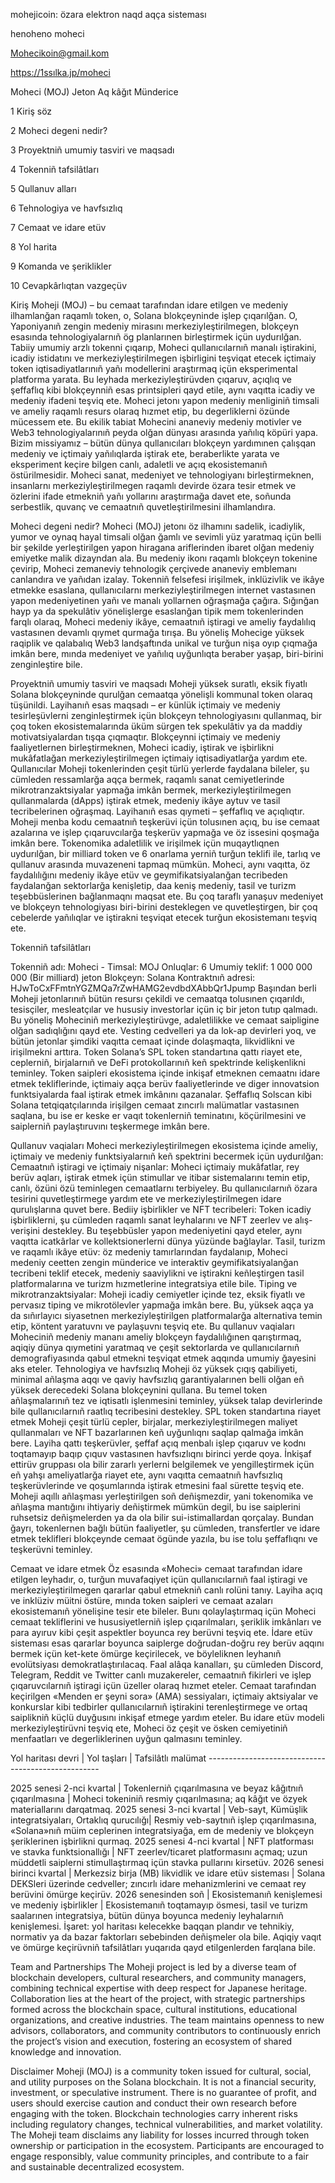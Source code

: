 mohejicoin: özara elektron naqd aqça sisteması

henoheno moheci

Mohecikoin@gmail.kom

https://1ssılka.jp/moheci

Moheci (MOJ) Jeton Aq kâğıt Münderice

1 Kiriş söz

2 Moheci degeni nedir?

3 Proyektniñ umumiy tasviri ve maqsadı

4 Tokenniñ tafsilâtları

5 Qullanuv alları

6 Tehnologiya ve havfsızlıq

7 Cemaat ve idare etüv

8 Yol harita

9 Komanda ve şeriklikler

10 Cevapkârlıqtan vazgeçüv

Kiriş Moheji (MOJ) – bu cemaat tarafından idare etilgen ve medeniy ilhamlanğan raqamlı token, o, Solana blokçeyninde işlep çıqarılğan. O, Yaponiyanıñ zengin medeniy mirasını merkeziyleştirilmegen, blokçeyn esasında tehnologiyalarnıñ ög planlarınen birleştirmek içün uydurılğan. Tabiiy umumiy arzlı tokenni çıqarıp, Moheci qullanıcılarnıñ manalı iştirakini, icadiy istidatını ve merkeziyleştirilmegen işbirligini teşviqat etecek içtimaiy token iqtisadiyatlarınıñ yañı modellerini araştırmaq içün eksperimental platforma yarata. Bu leyhada merkeziyleştirüvden çıqaruv, açıqlıq ve şeffaflıq kibi blokçeynniñ esas printsipleri qayd etile, aynı vaqıtta icadiy ve medeniy ifadeni teşviq ete. Moheci jetonı yapon medeniy menliginiñ timsali ve ameliy raqamlı resurs olaraq hızmet etip, bu degerliklerni özünde mücessem ete. Bu ekilik tabiat Mohecini ananeviy medeniy motivler ve Web3 tehnologiyalarınıñ peyda olğan dünyası arasında yañılıq köpüri yapa. Bizim missiyamız – bütün dünya qullanıcıları blokçeyn yardımınen çalışqan medeniy ve içtimaiy yañılıqlarda iştirak ete, beraberlikte yarata ve eksperiment keçire bilgen canlı, adaletli ve açıq ekosistemanıñ östürilmesidir. Moheci sanat, medeniyet ve tehnologiyanı birleştirmeknen, insanlarnı merkeziyleştirilmegen raqamlı devirde özara tesir etmek ve özlerini ifade etmekniñ yañı yollarını araştırmağa davet ete, soñunda serbestlik, quvanç ve cemaatnıñ quvetleştirilmesini ilhamlandıra.

Moheci degeni nedir? Moheci (MOJ) jetonı öz ilhamını sadelik, icadiylik, yumor ve oynaq hayal timsali olğan ğamlı ve sevimli yüz yaratmaq içün belli bir şekilde yerleştirilgen yapon hiragana ariflerinden ibaret olğan medeniy emiyetke malik dizayndan ala. Bu medeniy ikonı raqamlı blokçeyn tokenine çevirip, Moheci zemaneviy tehnologik çerçivede ananeviy emblemanı canlandıra ve yañıdan izalay. Tokenniñ felsefesi irişilmek, inklüzivlik ve ikâye etmekke esaslana, qullanıcılarnı merkeziyleştirilmegen internet vastasınen yapon medeniyetinen yañı ve manalı yollarnen oğraşmağa çağıra. Sığınğan hayp ya da spekulâtiv yönelişlerge esaslanğan tipik mem tokenlerinden farqlı olaraq, Moheci medeniy ikâye, cemaatnıñ iştiragi ve ameliy faydalılıq vastasınen devamlı qıymet qurmağa tırışa. Bu yöneliş Mohecige yüksek raqiplik ve qalabalıq Web3 landşaftında unikal ve turğun nişa oyıp çıqmağa imkân bere, mında medeniyet ve yañılıq uyğunlıqta beraber yaşap, biri-birini zenginleştire bile.

Proyektniñ umumiy tasviri ve maqsadı Moheji yüksek suratlı, eksik fiyatlı Solana blokçeyninde qurulğan cemaatqa yönelişli kommunal token olaraq tüşünildi. Layihanıñ esas maqsadı – er künlük içtimaiy ve medeniy tesirleşüvlerni zenginleştirmek içün blokçeyn tehnologiyasını qullanmaq, bir çoq token ekosistemalarında üküm sürgen tek spekulâtiv ya da maddiy motivatsiyalardan tışqa çıqmaqtır. Blokçeynni içtimaiy ve medeniy faaliyetlernen birleştirmeknen, Moheci icadiy, iştirak ve işbirlikni mukâfatlağan merkeziyleştirilmegen içtimaiy iqtisadiyatlarğa yardım ete. Qullanıcılar Moheji tokenlerinden çeşit türlü yerlerde faydalana bileler, şu cümleden ressamlarğa aqça bermek, raqamlı sanat cemiyetlerinde mikrotranzaktsiyalar yapmağa imkân bermek, merkeziyleştirilmegen qullanmalarda (dApps) iştirak etmek, medeniy ikâye aytuv ve tasil tecribelerinen oğraşmaq. Layihanıñ esas qıymeti – şeffaflıq ve açıqlıqtır. Moheji menba kodu cemaatnıñ teşkerüvi içün tolusınen açıq, bu ise cemaat azalarına ve işlep çıqaruvcılarğa teşkerüv yapmağa ve öz issesini qoşmağa imkân bere. Tokenomika adaletlilik ve irişilmek içün muqaytlıqnen uydurılğan, bir milliard token ve 6 onarlama yerniñ turğun teklifi ile, tarlıq ve qullanuv arasında muvazeneni tapmaq mümkün. Moheci, aynı vaqıtta, öz faydalılığını medeniy ikâye etüv ve geymifikatsiyalanğan tecribeden faydalanğan sektorlarğa kenişletip, daa keniş medeniy, tasil ve turizm teşebbüslerinen bağlanmaqnı maqsat ete. Bu çoq taraflı yanaşuv medeniyet ve blokçeyn tehnologiyası biri-birini desteklegen ve quvetleştirgen, bir çoq cebelerde yañılıqlar ve iştirakni teşviqat etecek turğun ekosistemanı teşviq ete.

Tokenniñ tafsilâtları

Tokenniñ adı: Moheci - Timsal: MOJ
Onluqlar: 6
Umumiy teklif: 1 000 000 000 (Bir milliard) jeton
Blokçeyn: Solana
Kontraktnıñ adresi: HJwToCxFFmtnYGZMQa7rZwHAMG2evdbdXAbbQr1Jpump Başından berli Moheji jetonlarınıñ bütün resursı çekildi ve cemaatqa tolusınen çıqarıldı, tesisçiler, mesleatçılar ve hususiy investorlar içün iç bir jeton tutıp qalmadı. Bu yöneliş Moheciniñ merkeziyleştirüvge, adaletlilikke ve cemaat saipligine olğan sadıqlığını qayd ete. Vesting cedvelleri ya da lok-ap devirleri yoq, ve bütün jetonlar şimdiki vaqıtta cemaat içinde dolaşmaqta, likvidlikni ve irişilmekni arttıra. Token Solana’s SPL token standartına qattı riayet ete, ceplerniñ, birjalarnıñ ve DeFi protokollarınıñ keñ spektrinde kelişkenlikni teminley. Token saipleri ekosistema içinde inkişaf etmeknen cemaatnı idare etmek tekliflerinde, içtimaiy aqça berüv faaliyetlerinde ve diger innovatsion funktsiyalarda faal iştirak etmek imkânını qazanalar. Şeffaflıq Solscan kibi Solana tetqiqatçılarında irişilgen cemaat zıncırlı malümatlar vastasınen saqlana, bu ise er keske er vaqıt tokenlerniñ teminatını, köçürilmesini ve saiplerniñ paylaştıruvını teşkermege imkân bere.

Qullanuv vaqiaları Moheci merkeziyleştirilmegen ekosistema içinde ameliy, içtimaiy ve medeniy funktsiyalarnıñ keñ spektrini becermek içün uydurılğan:
Cemaatnıñ iştiragi ve içtimaiy nişanlar: Moheci içtimaiy mukâfatlar, rey berüv aqları, iştirak etmek içün stimullar ve itibar sistemalarını temin etip, canlı, özüni özü teminlegen cemaatlarnı terbiyeley. Bu qullanıcılarnıñ özara tesirini quvetleştirmege yardım ete ve merkeziyleştirilmegen idare qurulışlarına quvet bere.
Bediiy işbirlikler ve NFT tecribeleri: Token icadiy işbirliklerni, şu cümleden raqamlı sanat leyhalarını ve NFT zeerlev ve alış-verişini destekley. Bu teşebbüsler yapon medeniyetini qayd eteler, aynı vaqıtta icatkârlar ve kollektsionerlerni dünya yüzünde bağlaylar.
Tasil, turizm ve raqamlı ikâye etüv: öz medeniy tamırlarından faydalanıp, Moheci medeniy ceetten zengin münderice ve interaktiv geymifikatsiyalanğan tecribeni teklif etecek, medeniy saaviylikni ve iştirakni keñleştirgen tasil platformalarına ve turizm hızmetlerine integratsiya etile bile.
Tiping ve mikrotranzaktsiyalar: Moheji icadiy cemiyetler içinde tez, eksik fiyatlı ve pervasız tiping ve mikrotölevler yapmağa imkân bere. Bu, yüksek aqça ya da sıñırlayıcı siyasetnen merkeziyleştirilgen platformalarğa alternativa temin etip, köntent yaratuvnı ve paylaşuvnı teşviq ete. Bu qullanuv vaqiaları Moheciniñ medeniy mananı ameliy blokçeyn faydalılığınen qarıştırmaq, aqiqiy dünya qıymetini yaratmaq ve çeşit sektorlarda ve qullanıcılarnıñ demografiyasında qabul etmekni teşviqat etmek aqqında umumiy ğayesini aks eteler.
Tehnologiya ve havfsızlıq Moheji öz yüksek çıqış qabiliyeti, minimal añlaşma aqqı ve qaviy havfsızlıq garantiyalarınen belli olğan eñ yüksek derecedeki Solana blokçeynini qullana. Bu temel token añlaşmalarınıñ tez ve iqtisatlı işlenmesini teminley, yüksek talap devirlerinde bile qullanıcılarnıñ raatlıq tecribesini destekley. SPL token standartına riayet etmek Moheji çeşit türlü cepler, birjalar, merkeziyleştirilmegen maliyet qullanmaları ve NFT bazarlarınen keñ uyğunlıqnı saqlap qalmağa imkân bere. Layiha qattı teşkerüvler, şeffaf açıq menbalı işlep çıqaruv ve kodnı toqtamayıp baqıp çıquv vastasınen havfsızlıqnı birinci yerde qoya. İnkişaf ettirüv gruppası ola bilir zararlı yerlerni belgilemek ve yengilleştirmek içün eñ yahşı ameliyatlarğa riayet ete, aynı vaqıtta cemaatnıñ havfsızlıq teşkerüvlerinde ve qoşumlarında iştirak etmesini faal sürette teşviq ete. Moheji aqıllı añlaşması yerleştirilgen soñ deñişmezdir, yani tokenomika ve añlaşma mantığını ihtiyariy deñiştirmek mümkün degil, bu ise saiplerini ruhsetsiz deñişmelerden ya da ola bilir sui-istimallardan qorçalay. Bundan ğayrı, tokenlernen bağlı bütün faaliyetler, şu cümleden, transfertler ve idare etmek teklifleri blokçeynde cemaat ögünde yazıla, bu ise tolu şeffaflıqnı ve teşkerüvni teminley.

Cemaat ve idare etmek Öz esasında «Moheci» cemaat tarafından idare etilgen leyhadır, o, turğun muvafaqiyet içün qullanıcılarnıñ faal iştiragi ve merkeziyleştirilmegen qararlar qabul etmekniñ canlı rolüni tanıy. Layiha açıq ve inklüziv müitni östüre, mında token saipleri ve cemaat azaları ekosistemanıñ yönelişine tesir ete bileler. Bunı qolaylaştırmaq içün Moheci cemaat tekliflerini ve hususiyetlerniñ işlep çıqarılmaları, şeriklik imkânları ve para ayıruv kibi çeşit aspektler boyunca rey berüvni teşviq ete. İdare etüv sisteması esas qararlar boyunca saiplerge doğrudan-doğru rey berüv aqqını bermek içün ket-kete ömürge keçirilecek, ve böyleliknen leyhanıñ evolütsiyası demokratlaştırılacaq. Faal alâqa kanalları, şu cümleden Discord, Telegram, Reddit ve Twitter canlı muzakereler, cemaatnıñ fikirleri ve işlep çıqaruvcılarnıñ iştiragi içün üzeller olaraq hızmet eteler. Cemaat tarafından keçirilgen «Menden er şeyni sora» (AMA) sessiyaları, içtimaiy aktsiyalar ve konkurslar kibi tedbirler qullanıcılarnıñ iştirakini terenleştirmege ve ortaq saiplikniñ küçlü duyğusını inkişaf etmege yardım eteler. Bu idare etüv modeli merkeziyleştirüvni teşviq ete, Moheci öz çeşit ve ösken cemiyetiniñ menfaatları ve degerliklerinen uyğun qalmasını teminley.

Yol haritası devri | Yol taşları | Tafsilâtlı malümat ---------------------------------------------------

2025 senesi 2-nci kvartal | Tokenlerniñ çıqarılmasına ve beyaz kâğıtnıñ çıqarılmasına | Moheci tokeniniñ resmiy çıqarılmasına; aq kâğıt ve özyek materiallarını darqatmaq. 2025 senesi 3-nci kvartal | Veb-sayt, Kümüşlik integratsiyaları, Ortaklıq qurucılığı| Resmiy veb-saytnıñ işlep çıqarılmasına, «Solana»nıñ müim ceplerinen integratsiyağa, em de medeniy ve blokçeyn şeriklerinen işbirlikni qurmaq. 2025 senesi 4-nci kvartal | NFT platforması ve stavka funktsionallığı | NFT zeerlev/ticaret platformasını açmaq; uzun müddetli saiplerni stimullaştırmaq içün stavka pullarını kirsetüv. 2026 senesi birinci kvartal | Merkezsiz birja (MB) likvidlik ve idare etüv sisteması | Solana DEKSleri üzerinde cedveller; zıncırlı idare mehanizmlerini ve cemaat rey berüvini ömürge keçirüv. 2026 senesinden soñ | Ekosistemanıñ kenişlemesi ve medeniy işbirlikler | Ekosistemanıñ toqtamayıp ösmesi, tasil ve turizm saalarınen integratsiya, bütün dünya boyunca medeniy leyhalarnıñ kenişlemesi. İşaret: yol haritası kelecekke baqqan plandır ve tehnikiy, normativ ya da bazar faktorları sebebinden deñişmeler ola bile. Aqiqiy vaqıt ve ömürge keçirüvniñ tafsilâtları yuqarıda qayd etilgenlerden farqlana bile.

Team and Partnerships The Moheji project is led by a diverse team of blockchain developers, cultural researchers, and community managers, combining technical expertise with deep respect for Japanese heritage. Collaboration lies at the heart of the project, with strategic partnerships formed across the blockchain space, cultural institutions, educational organizations, and creative industries. The team maintains openness to new advisors, collaborators, and community contributors to continuously enrich the project’s vision and execution, fostering an ecosystem of shared knowledge and innovation.

Disclaimer Moheji (MOJ) is a community token issued for cultural, social, and utility purposes on the Solana blockchain. It is not a financial security, investment, or speculative instrument. There is no guarantee of profit, and users should exercise caution and conduct their own research before engaging with the token. Blockchain technologies carry inherent risks including regulatory changes, technical vulnerabilities, and market volatility. The Moheji team disclaims any liability for losses incurred through token ownership or participation in the ecosystem. Participants are encouraged to engage responsibly, value community principles, and contribute to a fair and sustainable decentralized ecosystem.

